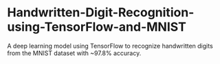 # Handwritten-Digit-Recognition-using-TensorFlow-and-MNIST
A deep learning model using TensorFlow to recognize handwritten digits from the MNIST dataset with ~97.8% accuracy.
